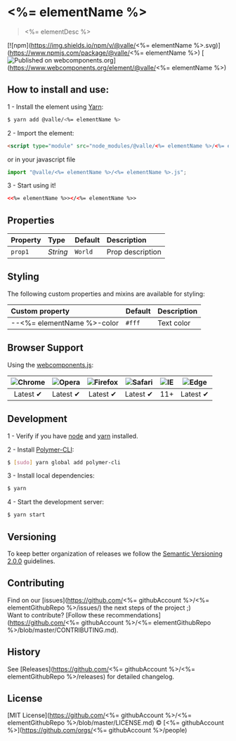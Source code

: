 ﻿# <%= elementName %>

> <%= elementDesc %>

[![npm](https://img.shields.io/npm/v/@valle/<%= elementName %>.svg)](https://www.npmjs.com/package/@valle/<%= elementName %>)
[![Published on webcomponents.org](https://img.shields.io/badge/webcomponents.org-published-blue.svg)](https://www.webcomponents.org/element/@valle/<%= elementName %>)

## How to install and use:

1 - Install the element using [Yarn](http://yarn.io/):

```sh
$ yarn add @valle/<%= elementName %>
```

2 -  Import the element:

```html
<script type="module" src="node_modules/@valle/<%= elementName %>/<%= elementName %>.js"></script>
```

or in your javascript file

```js
import "@valle/<%= elementName %>/<%= elementName %>.js";
```

3 - Start using it!

<!--
```
<custom-element-demo>
  <template>
    <script type="module" src="<%= elementName %>.js"></script>
    <next-code-block></next-code-block>
  </template>
</custom-element-demo>
```
-->

```html
<<%= elementName %>></<%= elementName %>>
```

## Properties

Property  | Type        | Default   | Description
:---      |:---         |:---       |:---
`prop1`   | *String*    | `World`   | Prop description

## Styling

The following custom properties and mixins are available for styling:

Custom property             | Default                   | Description
:---                        |:---                       |:---
--<%= elementName %>-color  | `#fff`                    | Text color

## Browser Support

Using the [webcomponents.js](https://github.com/WebComponents/webcomponentsjs):

 ![Chrome](https://cdnjs.cloudflare.com/ajax/libs/browser-logos/39.2.2/chrome/chrome_48x48.png) | ![Opera](https://cdnjs.cloudflare.com/ajax/libs/browser-logos/39.2.2/opera/opera_48x48.png) | ![Firefox](https://cdnjs.cloudflare.com/ajax/libs/browser-logos/39.2.2/firefox/firefox_48x48.png) | ![Safari](https://cdnjs.cloudflare.com/ajax/libs/browser-logos/39.2.2/safari/safari_48x48.png) |![IE](https://cdnjs.cloudflare.com/ajax/libs/browser-logos/39.2.2/archive/internet-explorer_9-11/internet-explorer_9-11_48x48.png) |  ![Edge](https://cdnjs.cloudflare.com/ajax/libs/browser-logos/39.2.2/edge/edge_48x48.png) |
:---: | :---: | :---: | :---: | :---: | :---: |
Latest ✔ | Latest ✔ | Latest ✔ | Latest ✔ | 11+ | Latest ✔

## Development

1 - Verify if you have [node](http://nodejs.org/) and [yarn](http://yarn.io/) installed.

2 - Install [Polymer-CLI](https://www.polymer-project.org/1.0/docs/tools/polymer-cli):

```sh
$ [sudo] yarn global add polymer-cli
```

3 - Install local dependencies:

```sh
$ yarn
```

4 - Start the development server:

```sh
$ yarn start
```

## Versioning

To keep better organization of releases we follow the [Semantic Versioning 2.0.0](http://semver.org/) guidelines.

## Contributing

Find on our [issues](https://github.com/<%= githubAccount %>/<%= elementGithubRepo %>/issues/) the next steps of the project ;)
<br>
Want to contribute? [Follow these recommendations](https://github.com/<%= githubAccount %>/<%= elementGithubRepo %>/blob/master/CONTRIBUTING.md).

## History

See [Releases](https://github.com/<%= githubAccount %>/<%= elementGithubRepo %>/releases) for detailed changelog.

## License

[MIT License](https://github.com/<%= githubAccount %>/<%= elementGithubRepo %>/blob/master/LICENSE.md) © [<%= githubAccount %>](https://github.com/orgs/<%= githubAccount %>/people)
